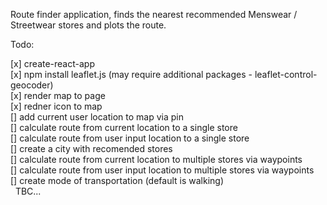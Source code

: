 Route finder application, finds the nearest recommended Menswear / Streetwear stores and plots the route. 

Todo: 

[x] create-react-app 
<br>
[x] npm install leaflet.js (may require additional packages - leaflet-control-geocoder) 
<br>
[x] render map to page
<br>
[x] redner icon to map
<br>
[] add current user location to map via pin 
<br>
[] calculate route from current location to a single store 
<br>
[] calculate route from user input location to a single store 
<br>
[] create a city with recomended stores 
<br>
[] calculate route from current location to multiple stores via waypoints 
<br>
[] calculate route from user input location to multiple stores via waypoints 
<br>
[] create mode of transportation (default is walking) 
<br>
  TBC...
